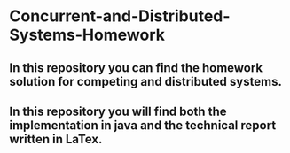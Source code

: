# Concurrent-and-Distributed-Systems-Homework

In this repository you can find the homework solution for competing and distributed systems.
--
In this repository you will find both the implementation in java and the technical report written in LaTex.
--
